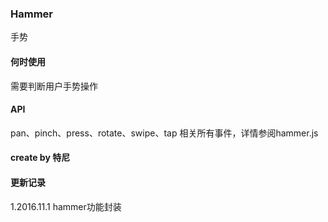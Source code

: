 ### Hammer

手势

#### 何时使用

需要判断用户手势操作

#### API

pan、pinch、press、rotate、swipe、tap 相关所有事件，详情参阅hammer.js


#### create by 特尼


#### 更新记录

1.2016.11.1 hammer功能封装
